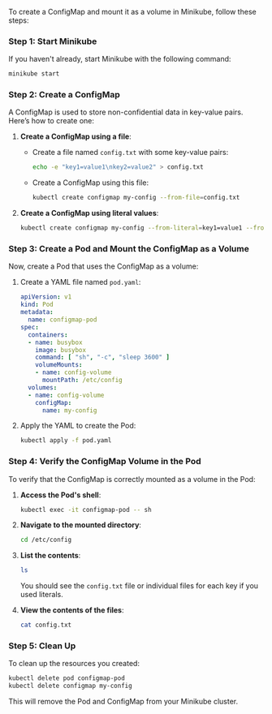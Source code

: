 To create a ConfigMap and mount it as a volume in Minikube, follow these steps:

### Step 1: Start Minikube
If you haven't already, start Minikube with the following command:
```bash
minikube start
```

### Step 2: Create a ConfigMap
A ConfigMap is used to store non-confidential data in key-value pairs. Here’s how to create one:

1. **Create a ConfigMap using a file**:
   - Create a file named `config.txt` with some key-value pairs:
     ```bash
     echo -e "key1=value1\nkey2=value2" > config.txt
     ```
   - Create a ConfigMap using this file:
     ```bash
     kubectl create configmap my-config --from-file=config.txt
     ```

2. **Create a ConfigMap using literal values**:
   ```bash
   kubectl create configmap my-config --from-literal=key1=value1 --from-literal=key2=value2
   ```

### Step 3: Create a Pod and Mount the ConfigMap as a Volume
Now, create a Pod that uses the ConfigMap as a volume:

1. Create a YAML file named `pod.yaml`:
   ```yaml
   apiVersion: v1
   kind: Pod
   metadata:
     name: configmap-pod
   spec:
     containers:
     - name: busybox
       image: busybox
       command: [ "sh", "-c", "sleep 3600" ]
       volumeMounts:
       - name: config-volume
         mountPath: /etc/config
     volumes:
     - name: config-volume
       configMap:
         name: my-config
   ```

2. Apply the YAML to create the Pod:
   ```bash
   kubectl apply -f pod.yaml
   ```

### Step 4: Verify the ConfigMap Volume in the Pod
To verify that the ConfigMap is correctly mounted as a volume in the Pod:

1. **Access the Pod's shell**:
   ```bash
   kubectl exec -it configmap-pod -- sh
   ```

2. **Navigate to the mounted directory**:
   ```bash
   cd /etc/config
   ```

3. **List the contents**:
   ```bash
   ls
   ```

   You should see the `config.txt` file or individual files for each key if you used literals.

4. **View the contents of the files**:
   ```bash
   cat config.txt
   ```

### Step 5: Clean Up
To clean up the resources you created:

```bash
kubectl delete pod configmap-pod
kubectl delete configmap my-config
```

This will remove the Pod and ConfigMap from your Minikube cluster.
